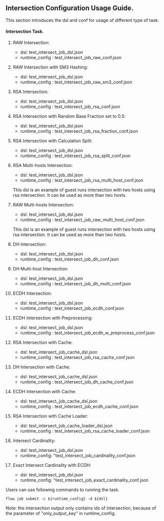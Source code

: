 ## Intersection Configuration Usage Guide.

This section introduces the dsl and conf for usage of different type of task.

#### Intersection Task.

1. RAW Intersection:  
    - dsl: test_intersect_job_dsl.json  
    - runtime_config : test_intersect_job_raw_conf.json

2. RAW Intersection with SM3 Hashing:  
    - dsl: test_intersect_job_dsl.json  
    - runtime_config : test_intersect_job_raw_sm3_conf.json

3. RSA Intersection:  
    - dsl: test_intersect_job_dsl.json  
    - runtime_config : test_intersect_job_rsa_conf.json

4. RSA Intersection with Random Base Fraction set to 0.5:
    - dsl: test_intersect_job_dsl.json  
    - runtime_config : test_intersect_job_rsa_fraction_conf.json

5. RSA Intersection with Calculation Split:
    - dsl: test_intersect_job_dsl.json  
    - runtime_config : test_intersect_job_rsa_split_conf.json

6. RSA Multi-hosts Intersection:  
    - dsl: test_intersect_job_dsl.json  
    - runtime_config : test_intersect_job_rsa_multi_host_conf.json  
    
    This dsl is an example of guest runs intersection with two hosts using rsa intersection. It can be used as more than two hosts.
    
7. RAW Multi-hosts Intersection:  
    - dsl: test_intersect_job_dsl.json  
    - runtime_config : test_intersect_job_raw_multi_host_conf.json  
    
    This dsl is an example of guest runs intersection with two hosts using rsa intersection. It can be used as more than two hosts.

8. DH Intersection:  
    - dsl: test_intersect_job_dsl.json  
    - runtime_config : test_intersect_job_dh_conf.json
  
9. DH Multi-host Intersection:  
    - dsl: test_intersect_job_dsl.json  
    - runtime_config : test_intersect_job_dh_multi_conf.json
    
10. ECDH Intersection:  
    - dsl: test_intersect_job_dsl.json  
    - runtime_config : test_intersect_job_ecdh_conf.json

11. ECDH Intersection with Preprocessing:  
    - dsl: test_intersect_job_dsl.json  
    - runtime_config : test_intersect_job_ecdh_w_preprocess_conf.json
  
12. RSA Intersection with Cache:  
    - dsl: test_intersect_job_cache_dsl.json  
    - runtime_config : test_intersect_job_rsa_cache_conf.json
    
13. DH Intersection with Cache:  
    - dsl: test_intersect_job_cache_dsl.json  
    - runtime_config : test_intersect_job_dh_cache_conf.json
   
14. ECDH Intersection with Cache:  
    - dsl: test_intersect_job_cache_dsl.json  
    - runtime_config : test_intersect_job_ecdh_cache_conf.json
  
15. RSA Intersection with Cache Loader:  
    - dsl: test_intersect_job_cache_loader_dsl.json  
    - runtime_config : test_intersect_job_rsa_cache_loader_conf.json
 
16. Intersect Cardinality:
    - dsl: test_intersect_job_dsl.json
    - runtime_config: "test_intersect_job_cardinality_conf.json
 
17. Exact Intersect Cardinality with ECDH:
    - dsl: test_intersect_job_dsl.json
    - runtime_config: "test_intersect_job_exact_cardinality_conf.json
 
Users can use following commands to running the task.

    flow job submit -c ${runtime_config} -d ${dsl}

Note: the intersection output only contains ids of intersection, because of the parameter of "only_output_key" in runtime_config.
